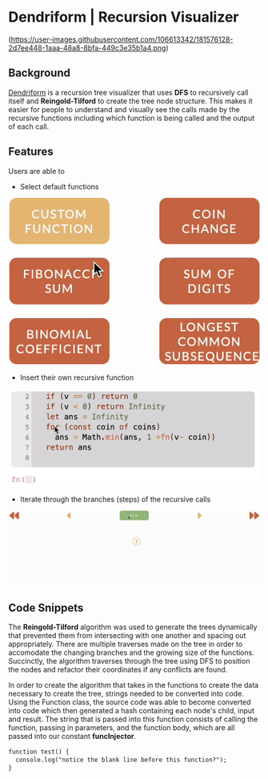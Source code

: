 # Dendriform | Recursion Visualizer
(https://user-images.githubusercontent.com/106613342/181576128-2d7ee448-1aaa-48a8-8bfa-449c3e35b1a4.png)

## Background 

[Dendriform](https://deborahwei.github.io/dendriform/) is a recursion tree visualizer that uses **DFS** to recursively call itself and **Reingold-Tilford** to create the tree node structure. This makes it easier for people to understand and visually see the calls made by the recursive functions including which function is being called and the output of each call. 

## Features 

Users are able to

* Select default functions 

![](https://github.com/deborahwei/dendriform/blob/main/assets/gifs/1a.gif)

* Insert their own recursive function 

![](https://github.com/deborahwei/dendriform/blob/main/assets/gifs/1b.gif)

* Iterate through the branches (steps) of the recursive calls 

![](https://github.com/deborahwei/dendriform/blob/main/assets/gifs/4a.gif)

## Code Snippets 

The **Reingold-Tilford** algorithm was used to generate the trees dynamically that prevented them from intersecting with one another and spacing out appropriately. There are multiple traverses made on the tree in order to accomodate the changing branches and the growing size of the functions. Succinctly, the algorithm traverses through the tree using DFS to position the nodes and refactor their coordinates if any conflicts are found. 

In order to create the algorithm that takes in the functions to create the data necessary to create the tree, strings needed to be converted into code. Using the Function class, the source code was able to become converted into code which then generated a hash containing each node's child, input and result. The string that is passed into this function consists of calling the function, passing in parameters, and the function body, which are all passed into our constant **funcInjector**.


```
function test() {
  console.log("notice the blank line before this function?");
}
```

